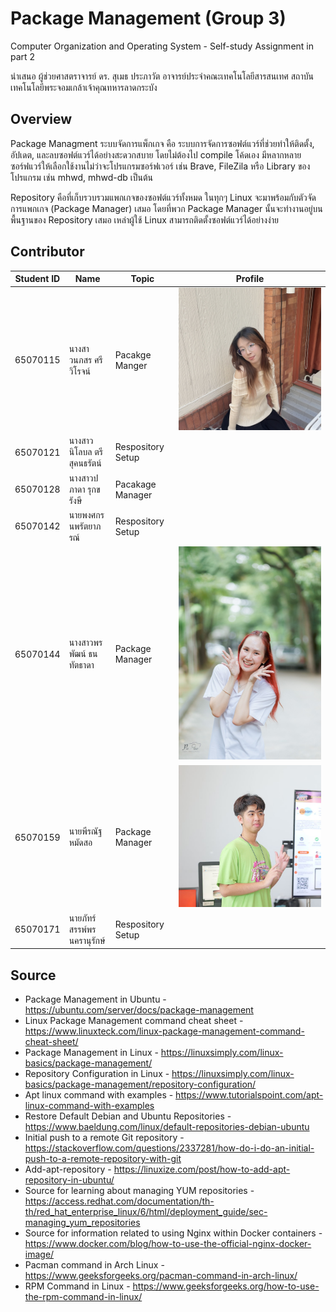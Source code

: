 # Package Management (Group 3)
Computer Organization and Operating System - Self-study Assignment in part 2

นำเสนอ ผู้ช่วยศาสตราจารย์ ดร. สุเมธ ประภาวัต อาจารย์ประจำคณะเทคโนโลยีสารสนเทศ สถาบันเทคโนโลยีพระจอมเกล้าเจ้าคุณทหารลาดกระบัง

## Overview
Package Managment ระบบจัดการแพ็กเกจ คือ ระบบการจัดการซอฟต์แวร์ที่ช่วยทำให้ติดตั้ง, อัปเดต, และลบซอฟต์แวร์ได้อย่างสะดวกสบาย โดยไม่ต้องไป compile โค้ดเอง มีหลากหลายซอร์ฟแวร์ให้เลือกใช้งานไม่ว่าจะโปรแกรมซอร์ฟเวอร์ เช่น Brave, FileZila หรือ Library ของโปรแกรม เช่น mhwd, mhwd-db เป็นต้น

Repository คือที่เก็บรวบรวมแพกเกจของซอฟต์แวร์ทั้งหมด ในทุกๆ Linux จะมาพร้อมกับตัวจัดการแพกเกจ (Package Manager) เสมอ โดยที่พวก Package Manager นั้นจะทำงานอยู่บนพื้นฐานของ Repository เสมอ เหล่าผู้ใช้ Linux สามารถติดตั้งซอฟต์แวร์ได้อย่างง่าย

## Contributor
| Student ID | Name | Topic | Profile |
|--|--|--|--|
| 65070115 | นางสาวนภสร ศรีวิโรจน์ | Pacakge Manger | ![65070115](assets/image/65070115.jpg)|
| 65070121 | นางสาวนิโลบล  ตรีสุคนธรัตน์ | Respository Setup |  |
| 65070128 | นางสาวปภาดา รุกขรังษี | Pacakage Manager |  |
| 65070142 | นายพงศกร นพรัตยาภรณ์ | Respository Setup |  |
| 65070144 | นางสาวพรพัฒน์ ธนทัตธาดา | Package Manager | ![65070144](assets/image/65070144.jpg)  |
| 65070159 | นายพีรณัฐ หมัดสอ | Package Manager | ![65070159](assets/image/65070159.jpg)  |
| 65070171 | นายภัทร์สรรพ์พร นครานุรักษ์ | Respository Setup |  |

## Source
* Package Management in Ubuntu - https://ubuntu.com/server/docs/package-management
* Linux Package Management command cheat sheet - https://www.linuxteck.com/linux-package-management-command-cheat-sheet/
* Package Management in Linux - https://linuxsimply.com/linux-basics/package-management/
* Repository Configuration in Linux - https://linuxsimply.com/linux-basics/package-management/repository-configuration/
* Apt linux command with examples - https://www.tutorialspoint.com/apt-linux-command-with-examples
* Restore Default Debian and Ubuntu Repositories - https://www.baeldung.com/linux/default-repositories-debian-ubuntu
* Initial push to a remote Git repository - https://stackoverflow.com/questions/2337281/how-do-i-do-an-initial-push-to-a-remote-repository-with-git
* Add-apt-repository - https://linuxize.com/post/how-to-add-apt-repository-in-ubuntu/
* Source for learning about managing YUM repositories - https://access.redhat.com/documentation/th-th/red_hat_enterprise_linux/6/html/deployment_guide/sec-managing_yum_repositories
* Source for information related to using Nginx within Docker containers - https://www.docker.com/blog/how-to-use-the-official-nginx-docker-image/
* Pacman command in Arch Linux - https://www.geeksforgeeks.org/pacman-command-in-arch-linux/
* RPM Command in Linux - https://www.geeksforgeeks.org/how-to-use-the-rpm-command-in-linux/

